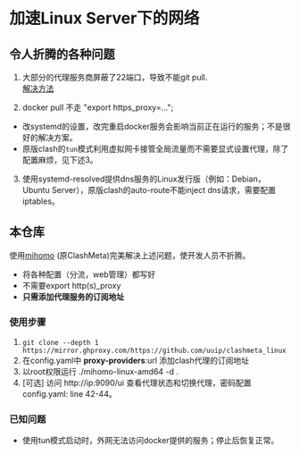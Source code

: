 # 加速Linux Server下的网络

## 令人折腾的各种问题
1. 大部分的代理服务商屏蔽了22端口，导致不能git pull.<br>
[解决方法](https://docs.github.com/zh/authentication/troubleshooting-ssh/using-ssh-over-the-https-port#enabling-ssh-connections-over-https)

2. docker pull 不走 "export https_proxy=...";
* 改systemd的设置，改完重启docker服务会影响当前正在运行的服务；不是很好的解决方案。 <br>
* 原版clash的`tun`模式利用虚拟网卡接管全局流量而不需要显式设置代理，除了配置麻烦，见下述3。

3. 使用systemd-resolved提供dns服务的Linux发行版（例如：Debian，Ubuntu Server），原版clash的auto-route不能inject dns请求，需要配置iptables。

## 本仓库
使用[mihomo](https://github.com/MetaCubeX/mihomo) (原ClashMeta)完美解决上述问题，使开发人员不折腾。<br>
* 将各种配置（分流，web管理）都写好
* 不需要export http(s)_proxy
* **只需添加代理服务的订阅地址**

### 使用步骤
1. `git clone --depth 1 https://mirror.ghproxy.com/https://github.com/uuip/clashmeta_linux`
2. 在config.yaml中 **proxy-providers**:url 添加clash代理的订阅地址
3. 以root权限运行 ./mihomo-linux-amd64 -d .
4. [可选] 访问 http://ip:9090/ui 查看代理状态和切换代理，密码配置config.yaml: line 42-44。

### 已知问题
- 使用tun模式启动时，外网无法访问docker提供的服务；停止后恢复正常。
